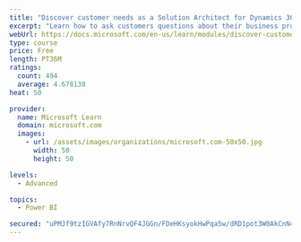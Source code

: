```yaml
---
title: "Discover customer needs as a Solution Architect for Dynamics 365 and Power Platform"
excerpt: "Learn how to ask customers questions about their business processes and feature requirements to create a viable solution."
webUrl: https://docs.microsoft.com/en-us/learn/modules/discover-customer-needs/
type: course
price: Free
length: PT36M
ratings:
  count: 494
  average: 4.678138
heat: 50

provider:
  name: Microsoft Learn
  domain: microsoft.com
  images:
    - url: /assets/images/organizations/microsoft.com-50x50.jpg
      width: 50
      height: 50

levels:
  - Advanced

topics:
  - Power BI

secured: "uPMJf9tzIGVAfy7RnNrvQF4JGGn/FDeHKsyokHwPqa5w/dRD1pot3W0AkCnN4uILFPmy7LqeC7rShlBgpijgIm1uNSYTLjc5lUFyhNtDz4mM8fK/nsC5DfRiRde9uRDFo5SPBqGgf7mlghwYNNTqPKiWtjUpPzPQKPdSpb/40aBSs5P3d8QFRVWSgwKYJSIhrCaI+esZwauYkQjHPor/CBtsj7DMqj3/QtIATmd3beAY7xvrDNOsu4nSiALobptxfvfSd5ZakJaMoWKtZMxtMgk0EMu7EIG18RMtt2+gKlFSp4qFCCoBl7GH8uUK9DnvSk2P0L8bpWx854xVNTjsEFQn25NCTjmjFhgFQb5qpj5yyUSm0BLTMPipf2Ue9mDMrO9wNyRC2smQRV/BMRhd9dmoW+FZtvchr6y7Xufhc2s=;GHv7Wl9r0mxmBf408ZwygA=="
---
```


